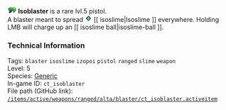 ![ ](https://raw.githubusercontent.com/Ceterai/Enternia/main/items/active/weapons/ranged/alta/blaster/ct_isoblaster.png) **Isoblaster** is a rare lvl.5 pistol.  
A blaster meant to spread ![ ](https://raw.githubusercontent.com/Ceterai/Enternia/main/items/throwables/ct_isoslime_ball.png) [[ isoslime|Isoslime ]] everywhere. Holding LMB will charge up an [[ isoslime ball|isoslime-ball ]].

### Technical Information

Tags: `blaster` `isoslime` `izopoi` `pistol` `ranged` `slime` `weapon`  
Level: 5  
Species: [Generic](https://starbounder.org/Perfectly_Generic_Item)  
In-game ID: `ct_isoblaster`  
File path (GitHub link): [`/items/active/weapons/ranged/alta/blaster/ct_isoblaster.activeitem`](https://github.com/Ceterai/Enternia/blob/main/items/active/weapons/ranged/alta/blaster/ct_isoblaster.activeitem)
